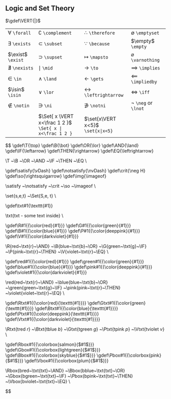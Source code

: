 ## Logic and Set Theory

$\gdef\VERT{|}$

|||||
|:--------------------|:--------------------------|:----------------------------|:-----
|$\forall$ `\forall`  |$\complement$ `\complement`|$\therefore$ `\therefore`    |$\emptyset$ `\emptyset`
|$\exists$ `\exists`  |$\subset$ `\subset`  |$\because$ `\because`              |$\empty$ `\empty`
|$\exist$ `\exist`    |$\supset$ `\supset`  |$\mapsto$ `\mapsto`                |$\varnothing$ `\varnothing`
|$\nexists$ `\nexists`|$\mid$ `\mid`        |$\to$ `\to`                        |$\implies$ `\implies`
|$\in$ `\in`          |$\land$ `\land`      |$\gets$ `\gets`                    |$\impliedby$ `\impliedby`
|$\isin$ `\isin`      |$\lor$ `\lor`        |$\leftrightarrow$ `\leftrightarrow`|$\iff$ `\iff`
|$\notin$ `\notin`    |$\ni$ `\ni`          |$\notni$ `\notni`                  |$\neg$ `\neg` or `\lnot`
|   | $\Set{ x \VERT x<\frac 1 2 }$<br><code>\Set{ x &#124; x<\frac 1 2 }</code>  | $\set{x\VERT x<5}$<br><code>\set{x&#124;x<5}</code> ||


$$
\gdef\T{\top}
\gdef\B{\bot}
\gdef\OR{\lor}
\gdef\AND{\land}
\gdef\IF{\leftarrow}
\gdef\THEN{\rightarrow}
\gdef\EQ{\leftrightarrow}

\T ~\B ~\OR ~\AND ~\IF ~\THEN ~\EQ
\\


\gdef\satisfy{\vDash}
\gdef\notsatisfy{\nvDash}
\gdef\crit{\neg H}
\gdef\so{\rightsquigarrow}
\gdef\img{\imageof}

\satisfy ~\notsatisfy ~\crit ~\so ~\imageof
\\

\set{s,e,t} ~\Set{S,e, t}
\\

\gdef\txt#1{\texttt{#1}}

\txt{txt - some text inside}
\\

\gdef\R#1{{\color{red}{#1}}}
\gdef\G#1{{\color{green}{#1}}}
\gdef\B#1{{\color{blue}{#1}}}
\gdef\P#1{{\color{deeppink}{#1}}}
\gdef\V#1{{\color{darkviolet}{#1}}}

\R{red~\txt{r}~\AND} ~\B{blue~\txt{b}~\OR} ~\G{green~\txt{g}~\IF} ~\P{pink~\txt{r}~\THEN} ~\V{violet~\txt{r}~\EQ}
\\

\gdef\red#1{{\color{red}{#1}}}
\gdef\green#1{{\color{green}{#1}}}
\gdef\blue#1{{\color{blue}{#1}}}
\gdef\pink#1{{\color{deeppink}{#1}}}
\gdef\violet#1{{\color{darkviolet}{#1}}}

\red{red~\txt{r}~\AND} ~\blue{blue~\txt{b}~\OR} ~\green{green~\txt{g}~\IF} ~\pink{pink~\txt{r}~\THEN} ~\violet{violet~\txt{r}~\EQ}
\\

\gdef\Rtxt#1{{\color{red}{\texttt{#1}}}}
\gdef\Gtxt#1{{\color{green}{\texttt{#1}}}}
\gdef\Btxt#1{{\color{blue}{\texttt{#1}}}}
\gdef\Ptxt#1{{\color{deeppink}{\texttt{#1}}}}
\gdef\Vtxt#1{{\color{darkviolet}{\texttt{#1}}}}

\Rtxt{tred $r$} ~\Btxt{tblue $b$} ~\Gtxt{tgreen $g$} ~\Ptxt{tpink $p$} ~\Vtxt{tviolet $v$}
\\

\gdef\Rbox#1{{\colorbox{salmon}{$#1$}}}
\gdef\Gbox#1{{\colorbox{lightgreen}{$#1$}}}
\gdef\Bbox#1{{\colorbox{skyblue}{$#1$}}}
\gdef\Pbox#1{{\colorbox{pink}{$#1$}}}
\gdef\Vbox#1{{\colorbox{plum}{$#1$}}}

\Rbox{bred~\txt{txt}~\AND} ~\Bbox{bblue~\txt{txt}~\OR} ~\Gbox{bgreen~\txt{txt}~\IF} ~\Pbox{bpink~\txt{txt}~\THEN} ~\Vbox{bviolet~\txt{txt}~\EQ}
\\

$$
